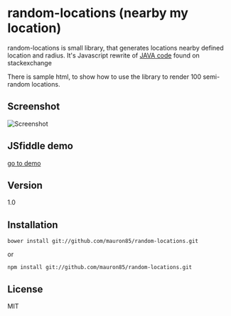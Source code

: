random-locations (nearby my location)
=========

random-locations is small library, that generates locations nearby defined location and radius.
It's Javascript rewrite of [JAVA code](http://gis.stackexchange.com/questions/25877/how-to-generate-random-locations-nearby-my-location) found on stackexchange

There is sample html, to show how to use the library to render 100 semi-random locations.

Screenshot
----
![Screenshot](https://raw.github.com/mauron85/random-locations/master/screenshot.png)

JSfiddle demo
----
[go to demo](http://jsfiddle.net/mauron85/tFYWm/)

Version
----

1.0

Installation
--------------

```
bower install git://github.com/mauron85/random-locations.git
```

or

```
npm install git://github.com/mauron85/random-locations.git
```

License
----

MIT
